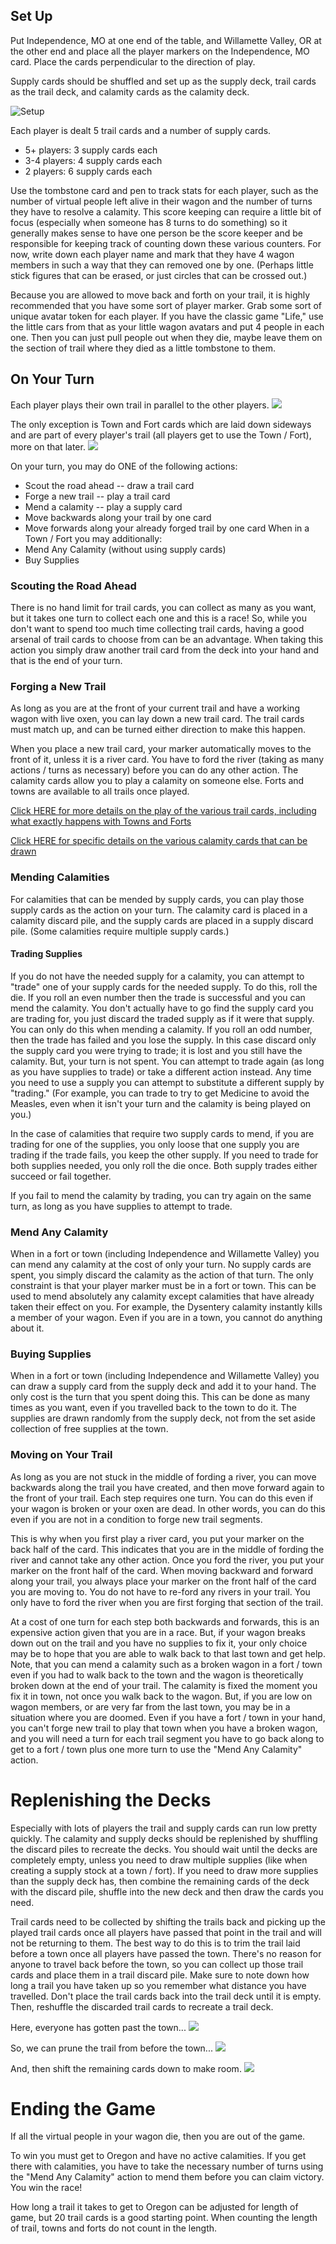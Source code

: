 ## Set Up

Put Independence, MO at one end of the table, and Willamette Valley, OR at the other end and place all the player markers on the Independence, MO card.  Place the cards perpendicular to the direction of play.

Supply cards should be shuffled and set up as the supply deck, trail cards as the trail deck, and calamity cards as the calamity deck.

![Setup]

Each player is dealt 5 trail cards and a number of supply cards.
   * 5+ players: 3 supply cards each
   * 3-4 players: 4 supply cards each
   * 2 players: 6 supply cards each

Use the tombstone card and pen to track stats for each player, such as the number of virtual people left alive in their wagon and the number of turns they have to resolve a calamity.  This score keeping can require a little bit of focus (especially when someone has 8 turns to do something) so it generally makes sense to have one person be the score keeper and be responsible for keeping track of counting down these various counters. For now, write down each player name and mark that they have 4 wagon members in such a way that they can removed one by one.  (Perhaps little stick figures that can be erased, or just circles that can be crossed out.)

Because you are allowed to move back and forth on your trail, it is highly recommended that you have some sort of player marker.  Grab some sort of unique avatar token for each player. If you have the classic game "Life," use the little cars from that as your little wagon avatars and put 4 people in each one. Then you can just pull people out when they die, maybe leave them on the section of trail where they died as a little tombstone to them.

## On Your Turn

Each player plays their own trail in parallel to the other players.
![][parallel_play]

The only exception is Town and Fort cards which are laid down sideways and are part of every player's trail (all players get to use the Town / Fort), more on that later.
![][town]

On your turn, you may do ONE of the following actions:
   * Scout the road ahead -- draw a trail card
   * Forge a new trail -- play a trail card
   * Mend a calamity -- play a supply card
   * Move backwards along your trail by one card
   * Move forwards along your already forged trail by one card
When in a Town / Fort you may additionally:
   * Mend Any Calamity (without using supply cards)
   * Buy Supplies

### Scouting the Road Ahead

There is no hand limit for trail cards, you can collect as many as you want, but it takes one turn to collect each one and this is a race!  So, while you don't want to spend too much time collecting trail cards, having a good arsenal of trail cards to choose from can be an advantage.  When taking this action you simply draw another trail card from the deck into your hand and that is the end of your turn.

### Forging a New Trail

As long as you are at the front of your current trail and have a working wagon with live oxen, you can lay down a new trail card.  The trail cards must match up, and can be turned either direction to make this happen.

When you place a new trail card, your marker automatically moves to the front of it, unless it is a river card. You have to ford the river (taking as many actions / turns as necessary) before you can do any other action.  The calamity cards allow you to play a calamity on someone else.  Forts and towns are available to all trails once played.

[Click HERE for more details on the play of the various trail cards, including what exactly happens with Towns and Forts][trails]

[Click HERE for specific details on the various calamity cards that can be drawn][calamities]

### Mending Calamities

For calamities that can be mended by supply cards, you can play those supply cards as the action on your turn.  The calamity card is placed in a calamity discard pile, and the supply cards are placed in a supply discard pile.  (Some calamities require multiple supply cards.)

#### Trading Supplies

If you do not have the needed supply for a calamity, you can attempt to "trade" one of your supply cards for the needed supply.  To do this, roll the die.  If you roll an even number then the trade is successful and you can mend the calamity.  You don't actually have to go find the supply card you are trading for, you just discard the traded supply as if it were that supply.  You can only do this when mending a calamity.  If you roll an odd number, then the trade has failed and you lose the supply.  In this case discard only the supply card you were trying to trade; it is lost and you still have the calamity.  But, your turn is not spent.  You can attempt to trade again (as long as you have supplies to trade) or take a different action instead.  Any time you need to use a supply you can attempt to substitute a different supply by "trading." (For example, you can trade to try to get Medicine to avoid the Measles, even when it isn't your turn and the calamity is being played on you.)

In the case of calamities that require two supply cards to mend, if you are trading for one of the supplies, you only loose that one supply you are trading if the trade fails, you keep the other supply.  If you need to trade for both supplies needed, you only roll the die once.  Both supply trades either succeed or fail together.

If you fail to mend the calamity by trading, you can try again on the same turn, as long as you have supplies to attempt to trade.

### Mend Any Calamity

When in a fort or town (including Independence and Willamette Valley) you can mend any calamity at the cost of only your turn.  No supply cards are spent, you simply discard the calamity as the action of that turn.  The only constraint is that your player marker must be in a fort or town.  This can be used to mend absolutely any calamity except calamities that have already taken their effect on you.  For example, the Dysentery calamity instantly kills a member of your wagon.  Even if you are in a town, you cannot do anything about it.

### Buying Supplies

When in a fort or town (including Independence and Willamette Valley) you can draw a supply card from the supply deck and add it to your hand.  The only cost is the turn that you spent doing this.  This can be done as many times as you want, even if you travelled back to the town to do it.  The supplies are drawn randomly from the supply deck, not from the set aside collection of free supplies at the town.

### Moving on Your Trail

As long as you are not stuck in the middle of fording a river, you can move backwards along the trail you have created, and then move forward again to the front of your trail.  Each step requires one turn.  You can do this even if your wagon is broken or your oxen are dead.  In other words, you can do this even if you are not in a condition to forge new trail segments.

This is why when you first play a river card, you put your marker on the back half of the card.  This indicates that you are in the middle of fording the river and cannot take any other action.  Once you ford the river, you put your marker on the front half of the card.  When moving backward and forward along your trail, you always place your marker on the front half of the card you are moving to.  You do not have to re-ford any rivers in your trail.  You only have to ford the river when you are first forging that section of the trail.

At a cost of one turn for each step both backwards and forwards, this is an expensive action given that you are in a race.  But, if your wagon breaks down out on the trail and you have no supplies to fix it, your only choice may be to hope that you are able to walk back to that last town and get help.  Note, that you can mend a calamity such as a broken wagon in a fort / town even if you had to walk back to the town and the wagon is theoretically broken down at the end of your trail.  The calamity is fixed the moment you fix it in town, not once you walk back to the wagon.  But, if you are low on wagon members, or are very far from the last town, you may be in a situation where you are doomed.  Even if you have a fort / town in your hand, you can't forge new trail to play that town when you have a broken wagon, and you will need a turn for each trail segment you have to go back along to get to a fort / town plus one more turn to use the "Mend Any Calamity" action.

# Replenishing the Decks

Especially with lots of players the trail and supply cards can run low pretty quickly.  The calamity and supply decks should be replenished by shuffling the discard piles to recreate the decks.  You should wait until the decks are completely empty, unless you need to draw multiple supplies (like when creating a supply stock at a town / fort).  If you need to draw more supplies than the supply deck has, then combine the remaining cards of the deck with the discard pile, shuffle into the new deck and then draw the cards you need.

Trail cards need to be collected by shifting the trails back and picking up the played trail cards once all players have passed that point in the trail and will not be returning to them.  The best way to do this is to trim the trail laid before a town once all players have passed the town.  There's no reason for anyone to travel back before the town, so you can collect up those trail cards and place them in a trail discard pile.  Make sure to note down how long a trail you have taken up so you remember what distance you have travelled.  Don't place the trail cards back into the trail deck until it is empty.  Then, reshuffle the discarded trail cards to recreate a trail deck.

Here, everyone has gotten past the town...
![][past_town]

So, we can prune the trail from before the town...
![][pruning_trail]

And, then shift the remaining cards down to make room.
![][making_room]

# Ending the Game

If all the virtual people in your wagon die, then you are out of the game.

To win you must get to Oregon and have no active calamities.  If you get there with calamities, you have to take the necessary number of turns using the "Mend Any Calamity" action to mend them before you can claim victory.  You win the race!

How long a trail it takes to get to Oregon can be adjusted for length of game, but 20 trail cards is a good starting point.  When counting the length of trail, towns and forts do not count in the length.


[trails]: trails.md
[calamities]: calamities.md
[setup]: images/setup.jpg
[parallel_play]: images/parallel_play.jpg
[town]: images/town.jpg
[past_town]: images/past_town.jpg
[pruning_trail]: images/pruning_trail.jpg
[making_room]: images/making_room.jpg
